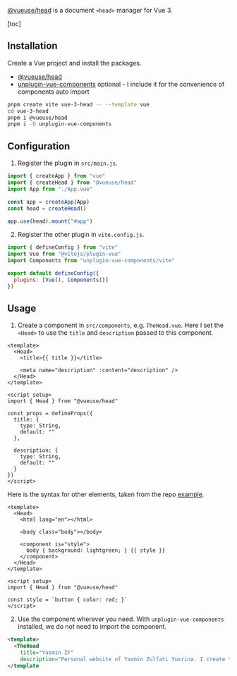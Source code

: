 [@vueuse/head](https://github.com/vueuse/head) is a document `<head>` manager for Vue 3.

[toc]

## Installation

Create a Vue project and install the packages.

- [@vueuse/head](https://www.npmjs.com/package/@vueuse/head)
- [unplugin-vue-components](https://www.npmjs.com/package/unplugin-vue-components) <carbon-arrow-right /> optional - I include it for the convenience of components auto import

```zsh
pnpm create vite vue-3-head -- --template vue
cd vue-3-head
pnpm i @vueuse/head
pnpm i -D unplugin-vue-components
```

## Configuration

1. Register the plugin in `src/main.js`.

```js
import { createApp } from "vue"
import { createHead } from "@vueuse/head"
import App from "./App.vue"

const app = createApp(App)
const head = createHead()

app.use(head).mount("#app")
```

2. Register the other plugin in `vite.config.js`.

```js
import { defineConfig } from "vite"
import Vue from "@vitejs/plugin-vue"
import Components from "unplugin-vue-components/vite"

export default defineConfig({
  plugins: [Vue(), Components()]
})
```

## Usage

1. Create a component in `src/components`, e.g. `TheHead.vue`. Here I set the `<Head>` to use the `title` and `description` passed to this component.

```vue
<template>
  <Head>
    <title>{{ title }}</title>

    <meta name="description" :content="description" />
  </Head>
</template>

<script setup>
import { Head } from "@vueuse/head"

const props = defineProps({
  title: {
    type: String,
    default: ""
  },

  description: {
    type: String,
    default: ""
  }
})
</script>
```

Here is the syntax for other elements, taken from the repo [example](https://github.com/vueuse/head/blob/main/example/Contact.vue).

```vue
<template>
  <Head>
    <html lang="en"></html>

    <body class="body"></body>

    <component is="style">
      body { background: lightgreen; } {{ style }}
    </component>
  </Head>
</template>

<script setup>
import { Head } from "@vueuse/head"

const style = `button { color: red; }`
</script>
```

2. Use the component wherever you need. With `unplugin-vue-components` installed, we do not need to import the component.

```html
<template>
  <TheHead
    title="Yasmin ZY"
    description="Personal website of Yasmin Zulfati Yusrina. I create tutorials about Vue.js." />
</template
```
